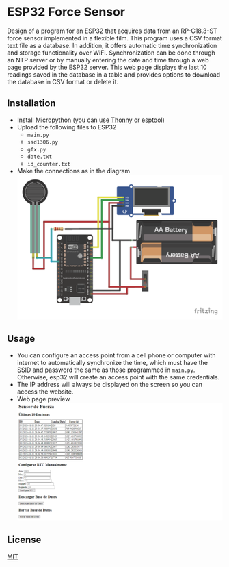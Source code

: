 # ESP32 Force Sensor

Design of a program for an ESP32 that acquires data from an RP-C18.3-ST force sensor implemented in a flexible film. This program uses a CSV format text file as a database. In addition, it offers automatic time synchronization and storage functionality over WiFi. Synchronization can be done through an NTP server or by manually entering the date and time through a web page provided by the ESP32 server. This web page displays the last 10 readings saved in the database in a table and provides options to download the database in CSV format or delete it.

## Installation

* Install [Micropython](https://micropython.org/download/ESP32_GENERIC/) (you can use [Thonny](https://thonny.org/) or [esptool](https://pypi.org/project/esptool/))
* Upload the following files to ESP32
  * ```main.py```
  * ```ssd1306.py```
  * ```gfx.py```
  * ```date.txt```
  * ```id_counter.txt```
* Make the connections as in the diagram
![Sketch](https://github.com/AlexXGAV/ESP32-Force-Sensor/blob/main/images/sketch.png?raw=true)

## Usage

* You can configure an access point from a cell phone or computer with internet to automatically synchronize the time, which must have the SSID and password the same as those programmed in ```main.py```.
Otherwise, esp32 will create an access point with the same credentials.
* The IP address will always be displayed on the screen so you can access the website.
* Web page preview
![Sketch](https://github.com/AlexXGAV/ESP32-Force-Sensor/blob/main/images/screenshot-192.168.4.1.png?raw=true)

## License

[MIT](https://choosealicense.com/licenses/mit/)

